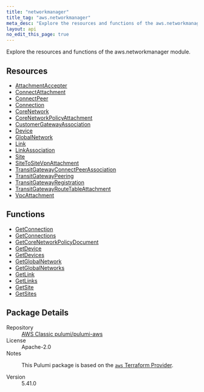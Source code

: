 ```yaml
---
title: "networkmanager"
title_tag: "aws.networkmanager"
meta_desc: "Explore the resources and functions of the aws.networkmanager module."
layout: api
no_edit_this_page: true
---
```


<!-- WARNING: this file was generated by Pulumi Docs Generator. -->
<!-- Do not edit by hand unless you're certain you know what you are doing! -->

Explore the resources and functions of the aws.networkmanager module.

<h2 id="resources">Resources</h2>
<ul class="api">
    <li><a href="attachmentaccepter/" title="AttachmentAccepter"><span class="api-symbol api-symbol--resource"></span>AttachmentAccepter</a></li>
    <li><a href="connectattachment/" title="ConnectAttachment"><span class="api-symbol api-symbol--resource"></span>ConnectAttachment</a></li>
    <li><a href="connectpeer/" title="ConnectPeer"><span class="api-symbol api-symbol--resource"></span>ConnectPeer</a></li>
    <li><a href="connection/" title="Connection"><span class="api-symbol api-symbol--resource"></span>Connection</a></li>
    <li><a href="corenetwork/" title="CoreNetwork"><span class="api-symbol api-symbol--resource"></span>CoreNetwork</a></li>
    <li><a href="corenetworkpolicyattachment/" title="CoreNetworkPolicyAttachment"><span class="api-symbol api-symbol--resource"></span>CoreNetworkPolicyAttachment</a></li>
    <li><a href="customergatewayassociation/" title="CustomerGatewayAssociation"><span class="api-symbol api-symbol--resource"></span>CustomerGatewayAssociation</a></li>
    <li><a href="device/" title="Device"><span class="api-symbol api-symbol--resource"></span>Device</a></li>
    <li><a href="globalnetwork/" title="GlobalNetwork"><span class="api-symbol api-symbol--resource"></span>GlobalNetwork</a></li>
    <li><a href="link/" title="Link"><span class="api-symbol api-symbol--resource"></span>Link</a></li>
    <li><a href="linkassociation/" title="LinkAssociation"><span class="api-symbol api-symbol--resource"></span>LinkAssociation</a></li>
    <li><a href="site/" title="Site"><span class="api-symbol api-symbol--resource"></span>Site</a></li>
    <li><a href="sitetositevpnattachment/" title="SiteToSiteVpnAttachment"><span class="api-symbol api-symbol--resource"></span>SiteToSiteVpnAttachment</a></li>
    <li><a href="transitgatewayconnectpeerassociation/" title="TransitGatewayConnectPeerAssociation"><span class="api-symbol api-symbol--resource"></span>TransitGatewayConnectPeerAssociation</a></li>
    <li><a href="transitgatewaypeering/" title="TransitGatewayPeering"><span class="api-symbol api-symbol--resource"></span>TransitGatewayPeering</a></li>
    <li><a href="transitgatewayregistration/" title="TransitGatewayRegistration"><span class="api-symbol api-symbol--resource"></span>TransitGatewayRegistration</a></li>
    <li><a href="transitgatewayroutetableattachment/" title="TransitGatewayRouteTableAttachment"><span class="api-symbol api-symbol--resource"></span>TransitGatewayRouteTableAttachment</a></li>
    <li><a href="vpcattachment/" title="VpcAttachment"><span class="api-symbol api-symbol--resource"></span>VpcAttachment</a></li>
</ul>

<h2 id="functions">Functions</h2>
<ul class="api">
    <li><a href="getconnection/" title="GetConnection"><span class="api-symbol api-symbol--function"></span>GetConnection</a></li>
    <li><a href="getconnections/" title="GetConnections"><span class="api-symbol api-symbol--function"></span>GetConnections</a></li>
    <li><a href="getcorenetworkpolicydocument/" title="GetCoreNetworkPolicyDocument"><span class="api-symbol api-symbol--function"></span>GetCoreNetworkPolicyDocument</a></li>
    <li><a href="getdevice/" title="GetDevice"><span class="api-symbol api-symbol--function"></span>GetDevice</a></li>
    <li><a href="getdevices/" title="GetDevices"><span class="api-symbol api-symbol--function"></span>GetDevices</a></li>
    <li><a href="getglobalnetwork/" title="GetGlobalNetwork"><span class="api-symbol api-symbol--function"></span>GetGlobalNetwork</a></li>
    <li><a href="getglobalnetworks/" title="GetGlobalNetworks"><span class="api-symbol api-symbol--function"></span>GetGlobalNetworks</a></li>
    <li><a href="getlink/" title="GetLink"><span class="api-symbol api-symbol--function"></span>GetLink</a></li>
    <li><a href="getlinks/" title="GetLinks"><span class="api-symbol api-symbol--function"></span>GetLinks</a></li>
    <li><a href="getsite/" title="GetSite"><span class="api-symbol api-symbol--function"></span>GetSite</a></li>
    <li><a href="getsites/" title="GetSites"><span class="api-symbol api-symbol--function"></span>GetSites</a></li>
</ul>

<h2 id="package-details">Package Details</h2>
<dl class="package-details">
	<dt>Repository</dt>
	<dd><a href="https://github.com/pulumi/pulumi-aws">AWS Classic pulumi/pulumi-aws</a></dd>
	<dt>License</dt>
	<dd>Apache-2.0</dd>
	<dt>Notes</dt>
	<dd><p>This Pulumi package is based on the <a href="https://github.com/hashicorp/terraform-provider-aws"><code>aws</code> Terraform Provider</a>.</p>
</dd>
	<dt>Version</dt>
	<dd>5.41.0</dd>
</dl>

